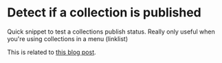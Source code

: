 # Detect if a collection is published
Quick snippet to test a collections publish status. Really only useful when you're using collections in a menu (linklist)

This is related to [this blog post](http://freakdesign.com.au/blogs/news/detect-if-a-collection-is-published-with-liquid).